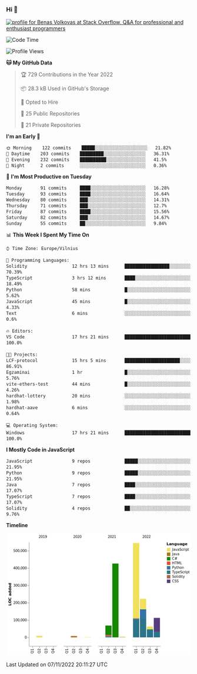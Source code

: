 ### Hi 👋
<a href="https://stackoverflow.com/users/14954249/benas-volkovas"><img src="https://stackoverflow.com/users/flair/14954249.png?theme=dark" width="208" height="58" alt="profile for Benas Volkovas at Stack Overflow, Q&amp;A for professional and enthusiast programmers" title="profile for Benas Volkovas at Stack Overflow, Q&amp;A for professional and enthusiast programmers"></a>

<!--START_SECTION:waka-->
![Code Time](http://img.shields.io/badge/Code%20Time-1%2C048%20hrs%2018%20mins-blue)

![Profile Views](http://img.shields.io/badge/Profile%20Views-0-blue)

**🐱 My GitHub Data** 

> 🏆 729 Contributions in the Year 2022
 > 
> 📦 28.3 kB Used in GitHub's Storage 
 > 
> 💼 Opted to Hire
 > 
> 📜 25 Public Repositories 
 > 
> 🔑 21 Private Repositories  
 > 
**I'm an Early 🐤** 

```text
🌞 Morning    122 commits    █████░░░░░░░░░░░░░░░░░░░░   21.82% 
🌆 Daytime    203 commits    █████████░░░░░░░░░░░░░░░░   36.31% 
🌃 Evening    232 commits    ██████████░░░░░░░░░░░░░░░   41.5% 
🌙 Night      2 commits      ░░░░░░░░░░░░░░░░░░░░░░░░░   0.36%

```
📅 **I'm Most Productive on Tuesday** 

```text
Monday       91 commits     ████░░░░░░░░░░░░░░░░░░░░░   16.28% 
Tuesday      93 commits     ████░░░░░░░░░░░░░░░░░░░░░   16.64% 
Wednesday    80 commits     ███░░░░░░░░░░░░░░░░░░░░░░   14.31% 
Thursday     71 commits     ███░░░░░░░░░░░░░░░░░░░░░░   12.7% 
Friday       87 commits     ████░░░░░░░░░░░░░░░░░░░░░   15.56% 
Saturday     82 commits     ███░░░░░░░░░░░░░░░░░░░░░░   14.67% 
Sunday       55 commits     ██░░░░░░░░░░░░░░░░░░░░░░░   9.84%

```


📊 **This Week I Spent My Time On** 

```text
⌚︎ Time Zone: Europe/Vilnius

💬 Programming Languages: 
Solidity                 12 hrs 13 mins      █████████████████░░░░░░░░   70.39% 
TypeScript               3 hrs 12 mins       ████░░░░░░░░░░░░░░░░░░░░░   18.49% 
Python                   58 mins             █░░░░░░░░░░░░░░░░░░░░░░░░   5.62% 
JavaScript               45 mins             █░░░░░░░░░░░░░░░░░░░░░░░░   4.33% 
Text                     6 mins              ░░░░░░░░░░░░░░░░░░░░░░░░░   0.6%

🔥 Editors: 
VS Code                  17 hrs 21 mins      █████████████████████████   100.0%

🐱‍💻 Projects: 
LCF-protocol             15 hrs 5 mins       █████████████████████░░░░   86.91% 
Egzaminai                1 hr                █░░░░░░░░░░░░░░░░░░░░░░░░   5.76% 
vite-ethers-test         44 mins             █░░░░░░░░░░░░░░░░░░░░░░░░   4.26% 
hardhat-lottery          20 mins             ░░░░░░░░░░░░░░░░░░░░░░░░░   1.98% 
hardhat-aave             6 mins              ░░░░░░░░░░░░░░░░░░░░░░░░░   0.64%

💻 Operating System: 
Windows                  17 hrs 21 mins      █████████████████████████   100.0%

```

**I Mostly Code in JavaScript** 

```text
JavaScript               9 repos             █████░░░░░░░░░░░░░░░░░░░░   21.95% 
Python                   9 repos             █████░░░░░░░░░░░░░░░░░░░░   21.95% 
Java                     7 repos             ████░░░░░░░░░░░░░░░░░░░░░   17.07% 
TypeScript               7 repos             ████░░░░░░░░░░░░░░░░░░░░░   17.07% 
Solidity                 4 repos             ██░░░░░░░░░░░░░░░░░░░░░░░   9.76%

```


**Timeline**

![Chart not found](https://raw.githubusercontent.com/BenasVolkovas/BenasVolkovas/main/charts/bar_graph.png) 


 Last Updated on 07/11/2022 20:11:27 UTC
<!--END_SECTION:waka-->

